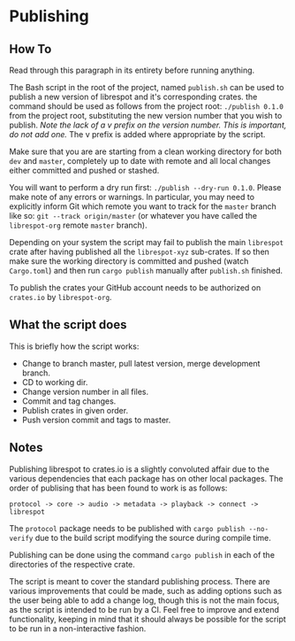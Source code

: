# Publishing

## How To

Read through this paragraph in its entirety before running anything.

The Bash script in the root of the project, named `publish.sh` can be used to publish a new version of librespot and it's corresponding crates. the command should be used as follows from the project root: `./publish 0.1.0` from the project root, substituting the new version number that you wish to publish. *Note the lack of a v prefix on the version number. This is important, do not add one.* The v prefix is added where appropriate by the script.

Make sure that you are are starting from a clean working directory for both `dev` and `master`, completely up to date with remote and all local changes either committed and pushed or stashed.

You will want to perform a dry run first: `./publish --dry-run 0.1.0`. Please make note of any errors or warnings. In particular, you may need to explicitly inform Git which remote you want to track for the `master` branch like so: `git --track origin/master` (or whatever you have called the `librespot-org` remote `master` branch).

Depending on your system the script may fail to publish the main `librespot` crate after having published all the `librespot-xyz` sub-crates. If so then make sure the working directory is committed and pushed (watch `Cargo.toml`) and then run `cargo publish` manually after `publish.sh` finished.

To publish the crates your GitHub account needs to be authorized on `crates.io` by `librespot-org`.

## What the script does

This is briefly how the script works:

  - Change to branch master, pull latest version, merge development branch.
  - CD to working dir.
  - Change version number in all files.
  - Commit and tag changes.
  - Publish crates in given order.
  - Push version commit and tags to master.

## Notes

Publishing librespot to crates.io is a slightly convoluted affair due to the various dependencies that each package has on other local packages. The order of publising that has been found to work is as follows:

`protocol -> core -> audio -> metadata -> playback -> connect -> librespot`

The `protocol` package needs to be published with `cargo publish --no-verify` due to the build script modifying the source during compile time.

Publishing can be done using the command `cargo publish` in each of the directories of the respective crate.

The script is meant to cover the standard publishing process. There are various improvements that could be made, such as adding options such as the user being able to add a change log, though this is not the main focus, as the script is intended to be run by a CI. Feel free to improve and extend functionality, keeping in mind that it should always be possible for the script to be run in a non-interactive fashion.
